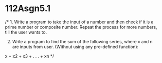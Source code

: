 # 112Asgn5.1
/*
1. Write a program to take the input of a number and then check if it is a prime number or composite number. Repeat the process for more numbers, till the user wants to.

2. Write a program to find the sum of the following series, where x and n are inputs from user. (Without using any pre-defined function):

x + x2 + x3 + . . . + xn */
